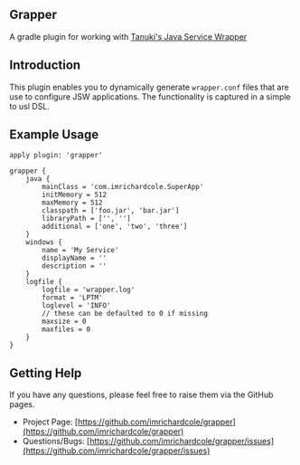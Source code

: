 ## Grapper

A gradle plugin for working with [Tanuki's Java Service Wrapper](http://wrapper.tanukisoftware.com/doc/english/download.jsp) 

## Introduction

This plugin enables you to dynamically generate `wrapper.conf` files that are use to configure JSW applications.  The
functionality is captured in a simple to usl DSL.

## Example Usage

    apply plugin: 'grapper'
    
    grapper {
        java {
            mainClass = 'com.imrichardcole.SuperApp'
            initMemory = 512
            maxMemory = 512
            classpath = ['foo.jar', 'bar.jar']
            libraryPath = ['', '']
            additional = ['one', 'two', 'three']
        }
        windows {
            name = 'My Service'
            displayName = ''
            description = ''
        }
        logfile {
            logfile = 'wrapper.log'
            format = 'LPTM'
            loglevel = 'INFO'
            // these can be defaulted to 0 if missing
            maxsize = 0
            maxfiles = 0
        }
    }
    
## Getting Help
    
If you have any questions, please feel free to raise them via the GitHub pages.
    
* Project Page: [https://github.com/imrichardcole/grapper](https://github.com/imrichardcole/grapper)
* Questions/Bugs: [https://github.com/imrichardcole/grapper/issues](https://github.com/imrichardcole/grapper/issues)
